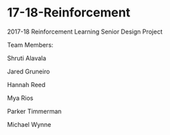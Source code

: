 # 17-18-Reinforcement
2017-18 Reinforcement Learning Senior Design Project

Team Members:

Shruti Alavala 

Jared Gruneiro

Hannah Reed

Mya Rios

Parker Timmerman

Michael Wynne
